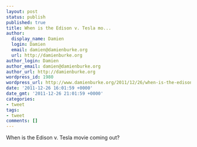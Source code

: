 ```yaml
---
layout: post
status: publish
published: true
title: When is the Edison v. Tesla mo...
author:
  display_name: Damien
  login: Damien
  email: damien@damienburke.org
  url: http://damienburke.org
author_login: Damien
author_email: damien@damienburke.org
author_url: http://damienburke.org
wordpress_id: 1980
wordpress_url: http://www.damienburke.org/2011/12/26/when-is-the-edison-v-tesla-mo/
date: '2011-12-26 16:01:59 +0000'
date_gmt: '2011-12-26 21:01:59 +0000'
categories:
- tweet
tags:
- tweet
comments: []
---
```

<p>When is the Edison v. Tesla movie coming out?</p>
